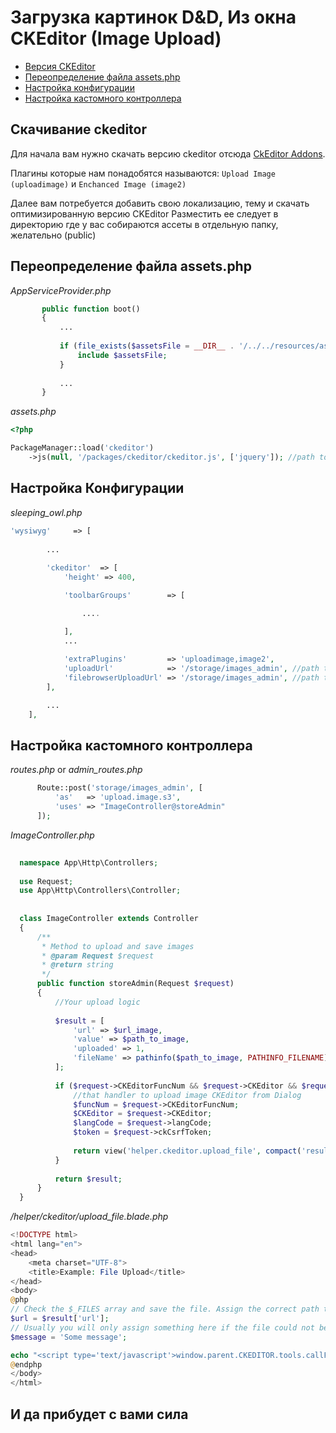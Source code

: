 # Загрузка картинок D&D, Из окна CKEditor (Image Upload)
 
 - [Версия CKEditor](#ckeditor)
 - [Переопределение файла assets.php](#assets-php)
 - [Настройка конфигурации](#config) 
 - [Настройка кастомного контроллера](#custom-controller) 
 
<a name="ckeditor"></a>
## Скачивание ckeditor
 
 Для начала вам нужно скачать версию ckeditor отсюда [CkEditor Addons](http://ckeditor.com/addons/search/plugins/image).
 
 Плагины которые нам понадобятся называются: `Upload Image (uploadimage)` и `Enchanced Image (image2)`

 Далее вам потребуется добавить свою локализацию, тему и скачать оптимизированную версию CKEditor
 Разместить ее следует в директорию где у вас собираются ассеты в отдельную папку, желательно (public)
 
<a name="assets-php"></a>
## Переопределение файла assets.php
 
 *AppServiceProvider.php*
 ```php
        public function boot()
        {
            ...
    
            if (file_exists($assetsFile = __DIR__ . '/../../resources/assets/admin/assets.php')) {
                include $assetsFile;
            }
            
            ...
        }
 ```
 *assets.php*
 ```php
 <?php
 
 PackageManager::load('ckeditor')
     ->js(null, '/packages/ckeditor/ckeditor.js', ['jquery']); //path to ckeditor.js (in public)
 
 ```
 
<a name="config"></a>
## Настройка Конфигурации
 
 *sleeping_owl.php*
 
 ```php
 'wysiwyg'     => [
         
         ...
         
         'ckeditor'  => [
             'height' => 400,
 
             'toolbarGroups'        => [

                 ....
 
             ],
             ...
             
             'extraPlugins'         => 'uploadimage,image2',
             'uploadUrl'            => '/storage/images_admin', //path to custom controller
             'filebrowserUploadUrl' => '/storage/images_admin', //path to custom controller (for browser ckeditor)
         ],
 
         ...
     ],
 ```
 
<a name="custom-controller"></a>
## Настройка кастомного контроллера
  
  *routes.php* or *admin_routes.php*
  
  ```php
        Route::post('storage/images_admin', [
            'as'   => 'upload.image.s3',
            'uses' => "ImageController@storeAdmin"
        ]);
  ```
  
  *ImageController.php*
  
  ```php
    
    namespace App\Http\Controllers;
    
    use Request;
    use App\Http\Controllers\Controller;
    
    
    class ImageController extends Controller
    {
        /**
         * Method to upload and save images
         * @param Request $request
         * @return string
         */
        public function storeAdmin(Request $request)
        {
            //Your upload logic
    
            $result = [
                'url' => $url_image, 
                'value' => $path_to_image,
                'uploaded' => 1,
                'fileName' => pathinfo($path_to_image, PATHINFO_FILENAME)
            ];
            
            if ($request->CKEditorFuncNum && $request->CKEditor && $request->langCode) {
                //that handler to upload image CKEditor from Dialog
                $funcNum = $request->CKEditorFuncNum;
                $CKEditor = $request->CKEditor;
                $langCode = $request->langCode;
                $token = $request->ckCsrfToken;
                
                return view('helper.ckeditor.upload_file', compact('result', 'funcNum', 'CKEditor', 'langCode', 'token'));
            }
            
            return $result;
        }
    }

  ```
  
  */helper/ckeditor/upload_file.blade.php*
  
  ```php
  <!DOCTYPE html>
  <html lang="en">
  <head>
      <meta charset="UTF-8">
      <title>Example: File Upload</title>
  </head>
  <body>
  @php
  // Check the $_FILES array and save the file. Assign the correct path to a variable ($url).
  $url = $result['url'];
  // Usually you will only assign something here if the file could not be uploaded.
  $message = 'Some message';
  
  echo "<script type='text/javascript'>window.parent.CKEDITOR.tools.callFunction($funcNum, '$url');</script>";
  @endphp
  </body>
  </html>
  ```
  
 ## И да прибудет с вами сила
